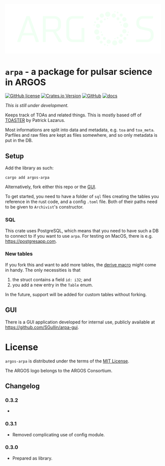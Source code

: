 ![logo](logo_cnbg.png)
# `arpa` - a package for pulsar science in ARGOS
[![GitHub license](https://img.shields.io/badge/license-MIT-blue)](#license)
[![Crates.io Version](https://img.shields.io/crates/v/argos-arpa)](https://crates.io/crates/argos-arpa)
[![GitHub](https://badgen.net/badge/icon/github?icon=github&label)](https://github.com/SGullin/arpa)
[![docs](https://img.shields.io/docsrs/argos-arpa?logo=rust&style)](https://docs.rs/argos-arpa/latest/)

*This is still under development.*

Keeps track of TOAs and related things. This is mostly based off of [TOASTER](https://github.com/plazar/TOASTER) by Patrick Lazarus.

Most informations are split into data and metadata, e.g. `toa` and `toa_meta`. Parfiles and raw files are kept as files somewhere, and so only metadata is put in the DB.

## Setup
Add the library as such:
```
cargo add argos-arpa
```
Alternatively, fork either this repo or the [GUI](#gui).

To get started, you need to have a folder of `sql` files creating the tables you reference in the rust code, and a config `.toml` file. Both of their paths need to be given to `Archivist`'s constructor.

### SQL
This crate uses PostgreSQL, which means that you need to have such a DB to connect to if you want to use `arpa`. For testing on MacOS, there is e.g. https://postgresapp.com.

### New tables
If you fork this and want to add more tables, the [derive macro](https://github.com/SGullin/arpa-item-macro) might come in handy. The only necessities is that 
 1) the struct contains a field `id: i32`; and
 2) you add a new entry in the `Table` enum. 

In the future, support will be added for custom tables without forking.

## GUI
There is a GUI application developed for internal use, publicly available at https://github.com/SGullin/arpa-gui.

# License
`argos-arpa` is distributed under the terms of the [MIT License](LICENSE-MIT).

The ARGOS logo belongs to the ARGOS Consortium.

## Changelog
### 0.3.2
 - 

### 0.3.1
 - Removed complicating use of config module.

### 0.3.0
 - Prepared as library.
